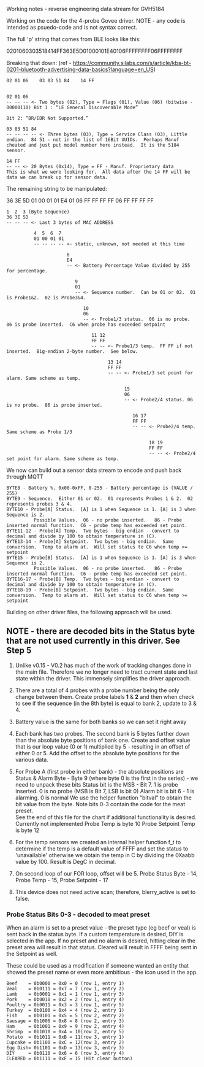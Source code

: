 Working notes - reverse engineering data stream for GVH5184


Working on the code for the 4-probe Govee driver.  NOTE - any code is intended as psuedo-code and is not syntax correct.

The full 'p' string that comes from BLE looks like this:

0201060303518414FF363E5D01000101E40106FFFFFFFF06FFFFFFFF

Breaking that down: (ref - https://community.silabs.com/s/article/kba-bt-0201-bluetooth-advertising-data-basics?language=en_US)

```
02 01 06    03 03 51 84    14 FF


02 01 06 
-- -- -- <- Two bytes (02), Type = Flags (01), Value (06) (bitwise -  00000110) Bit 1 : “LE General Discoverable Mode”
                                                                                Bit 2: “BR/EDR Not Supported.”

03 03 51 84
-- -- -- -- <- Three bytes (03), Type = Service Class (03), Little endian.  84 51 - not in the list of 16Bit UUIDs.  Perhaps Manuf cheated and just put model number here instead.  It is the 5184 sensor.

14 FF
-- -- <- 20 Bytes (0x14), Type = FF - Manuf. Proprietary data
This is what we were looking for.  All data after the 14 FF will be data we can break up for sensor data.
```

The remaining string to be manipulated:

36 3E 5D 01 00 01 01 E4 01 06 FF FF FF FF 06 FF FF FF FF

```
1  2  3 (Byte Sequence)
36 3E 5D
-- -- -- <- Last 3 bytes of MAC ADDRESS

          4  5  6  7     
          01 00 01 01 
          -- -- -- -- <- static, unknown, not needed at this time

                      8
                      E4
                      -- <- Battery Percentage Value divided by 255 for percentage.

                         9
                         01
                         -- <- Sequence number.  Can be 01 or 02.  01 is Probe1&2.  02 is Probe3&4.

                            10  
                            06
                            -- <- Probe1/3 status.  06 is no probe.  86 is probe inserted.  C6 when probe has exceeded setpoint

                               11 12  
                               FF FF
                               -- -- <- Probe1/3 temp.  FF FF if not inserted.  Big-endian 2-byte number.  See below.

                                     13 14  
                                     FF FF
                                     -- -- <- Probe1/3 set point for alarm. Same scheme as temp.

                                           15
                                           06
                                           -- <- Probe2/4 status. 06 is no probe.  86 is probe inserted.

                                              16 17  
                                              FF FF
                                              -- -- <- Probe2/4 temp.  Same scheme as Probe 1/3

                                                    18 19  
                                                    FF FF
                                                    -- -- <- Probe2/4 set point for alarm. Same scheme as temp.
```

We now can build out a sensor data stream to encode and push back through MQTT

```
BYTE8 - Battery %. 0x00-0xFF, 0-255 - Battery percentage is (VALUE / 255)
BYTE9 - Sequence.  Either 01 or 02.  01 represents Probes 1 & 2.  02 represents probes 3 & 4.
BYTE10 - Probe[A] Status.  [A] is 1 when Sequence is 1. [A] is 3 when Sequence is 2.
          Possible Values.  06 - no probe inserted.   86 - Probe inserted normal function.  C6 - probe temp has exceeded set point.
BYTE11-12 - Probe[A] Temp.  Two bytes - big endian - convert to decimal and divide by 100 to obtain temperature in (C).
BYTE13-14 - Probe[A] Setpoint.  Two bytes - big endian.  Same conversion.  Temp to alarm at.  Will set status to C6 when temp >= setpoint
BYTE15 - Probe[B] Status.  [A] is 1 when Sequence is 1. [A] is 3 when Sequence is 2.
          Possible Values.  06 - no probe inserted.   86 - Probe inserted normal function.  C6 - probe temp has exceeded set point.
BYTE16-17 - Probe[B] Temp.  Two bytes - big endian - convert to decimal and divide by 100 to obtain temperature in (C).
BYTE18-19 - Probe[B] Setpoint.  Two bytes - big endian.  Same conversion.  Temp to alarm at.  Will set status to C6 when temp >= setpoint
```



Building on other driver files, the following approach will be used.

## NOTE - there are decoded bits in the Status byte that are not used currently in this driver.  See Step 5

1) Unlike v0.15 - V0.2 has much of the work of tracking changes done in the main file.  Therefore we no longer need to tract current state and last state within the driver.  This immensely simplifies the driver approach.

2) There are a total of 4 probes with a probe number being the only change between them.  Create probe labels __1__ & __2__ and then when check to see if the sequence (in the 8th byte) is equal to bank 2, update to 3 & 4.

3) Battery value is the same for both banks so we can set it right away
4) Each bank has two probes.  The second bank is 5 bytes further down than the absolute byte positions of bank one.  Create and offset value that is our loop value (0 or 1) multiplied by 5 - resulting in an offset of either 0 or 5.  Add the offset to the absolute byte positions for the various data.
5) For Probe A (first probe in either bank) - the absolute positions are
  Status & Alarm Byte - Byte 9 (where byte 0 is the first in the series) - we need to unpack these bits
     Status bit is the MSB - Bit 7.  1 is probe inserted.  0 is no probe (MSB is Bit 7, LSB is bit 0)
     Alarm bit is bit 6 - 1 is alarming.  0 is normal
     We use the helper function "bitval" to obtain the bit value from the byte.  Note bits 0-3 contain the code for the meat preset.  
     See the end of this file for the chart if additional functionality is desired.  Currently not implemented
  Probe Temp is byte 10
  Probe Setpoint Temp is byte 12
6) For the temp sensors we created an internal helper function f_t to determine if the temp is a default value of FFFF and set the status to
   'unavailable' otherwise we obtain the temp in C by dividing the 0Xaabb value by 100.  Result is DegC in decimal.
7) On second loop of our FOR loop, offset will be 5.  Probe Status Byte - 14, Probe Temp - 15, Probe Setpoint - 17
8) This device does not need active scan; therefore, blerry_active is set to false. 


### Probe Status Bits 0-3 - decoded to meat preset
When an alarm is set to a preset value - the preset type (eg beef or veal) is sent back in the status byte.  If a custom temperature is desired, DIY is selected in the app.  If no preset and no alarm is desired, hitting clear in the preset area will result in that status.  Cleared will result in FFFF being sent in the Setpoint as well.

These could be used as a modification if someone wanted an entity that showed the preset name or even more ambitious - the icon used in the app.

```
Beef    = 0b0000 = 0x0 = 0 (row 1, entry 1)
Veal    = 0b0111 = 0x7 = 7 (row 1, entry 2)
Lamb    = 0b0001 = 0x1 = 1 (row 1, entry 3)
Pork    = 0b0010 = 0x2 = 2 (row 1, entry 4)
Poultry = 0b0011 = 0x3 = 3 (row 1, entry 5)
Turkey  = 0b0100 = 0x4 = 4 (row 2, entry 1)
Fish    = 0b0101 = 0x5 = 5 (row 2, entry 2)
Sausage = 0b1000 = 0x8 = 8 (row 2, entry 3)
Ham     = 0b1001 = 0x9 = 9 (row 2, entry 4)
Shrimp  = 0b1010 = 0xA = 10(row 2, entry 5)
Potato  = 0b1011 = 0xB = 11(row 3, entry 1)
Cupcake = 0b1100 = 0xC = 12(row 3, entry 2)
Egg Dish= 0b1101 = 0xD = 13(row 3, entry 3)
DIY     = 0b0110 = 0x6 = 6 (row 3, entry 4)
CLEARED = 0b1111 = 0xF = 15 (Hit clear button)
```
